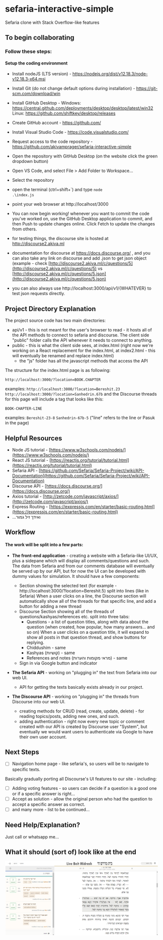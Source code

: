 
# sefaria-interactive-simple

Sefaria clone with Stack Overflow-like features

## To begin collaborating

### Follow these steps:

#### Setup the coding environment

 - Install nodeJS (LTS version) - https://nodejs.org/dist/v12.18.3/node-v12.18.3-x64.msi

 - Install Git (do not change default options during installation) - https://git-scm.com/download/win

 - Install GitHub Desktop - Windows: https://central.github.com/deployments/desktop/desktop/latest/win32 Linux: https://github.com/shiftkey/desktop/releases

 - Create GitHub account - https://github.com/

 - Install Visual Studio Code - https://code.visualstudio.com/

 - Request access to the code repository - https://github.com/akivamprager/sefaria-interactive-simple
 - Open the repository with GitHub Desktop (on the website click the green dropdown button)

 - Open VS Code, and select File > Add Folder to Workspace...

 - Select the repository

 - open the terminal (ctrl+shift+`) and type <code>node .\index.js</code>

 - point your web browser at http://localhost/3000

 - You can now begin working! whenever you want to commit the code you've worked on, use the GitHub Desktop application to commit, and then Push to update changes online. Click Fetch to update the changes from others.

 - for testing things, the discourse site is hosted at http://discourse2.akiva.ml
 - documentation for discourse at https://docs.discourse.org/ , and you can also take any link on discourse and add .json to get json object (example - check [http://discourse2.akiva.ml/c/questions/5](http://discourse2.akiva.ml/c/questions/5) vs [http://discourse2.akiva.ml/c/questions/5.json](http://discourse2.akiva.ml/c/questions/5.json) 
 - you can also always use http://localhost:3000/api/v1/{WHATEVER} to test json requests directly.
## Project Directory Explanation
The project source code has two main directories:

 - api/v1 - this is not meant for the user's browser to read - it hosts all of the API methods to connect to sefaria and discourse. The client side "public" folder calls the API whenever it needs to connect to anything.
 - public - this is what the client side sees, at index.html (right now we're working on a React replacement for the index.html, at index2.html - this will eventually be renamed and replace index.html)
	 - the "js" folder has all the javascript methods that access the API

The structure for the index.html page is as following:

    http://localhost:3000/?location=BOOK.CHAPTER
   examples: `http://localhost:3000/?location=Bereshit.23`
   `http://localhost:3000/?location=Sanhedrin.67b`
 and the Discourse threads for this page will include a tag that looks like this:
 
    BOOK-CHAPTER-LINE
examples: `Bereshit-23-8` `Sanhedrin-67b-5` ("line" refers to the line or Pasuk in the page) 
## Helpful Resources
 - Node JS tutorial - [https://www.w3schools.com/nodejs/](https://www.w3schools.com/nodejs/) 
 - React JS tutorial - [https://reactjs.org/tutorial/tutorial.html](https://reactjs.org/tutorial/tutorial.html)
 - Sefaria API - [https://github.com/Sefaria/Sefaria-Project/wiki/API-Documentation](https://github.com/Sefaria/Sefaria-Project/wiki/API-Documentation)
 - Discourse API - [https://docs.discourse.org/](https://docs.discourse.org/)
 - Axios tutorial - [http://zetcode.com/javascript/axios/](http://zetcode.com/javascript/axios/)
 - Express Routing - [https://expressjs.com/en/starter/basic-routing.html](https://expressjs.com/en/starter/basic-routing.html)
 - ...ואידך זיל גמור

## Workflow 

#### The work will be split into a few parts:

 -  **The front-end application** - creating a website with a Sefaria-like UI/UX, plus a sidepane which will display all comments/questions and such. The data from Sefaria and from our comments database will eventually be served up by our API, but for now the UI can be developed with dummy values for simulation.
It should have a few components:
	 - Section showing the selected text (for example - http://localhost:3000/?location=Bereshit.5) split into lines (like in Sefaria)
	 When a user clicks on a line, the Discourse section will automatically show all of the threads for that specific line, and add a button for adding a new thread 
	 - Discourse Section showing all of the threads of questions/kashyas/references etc. split into three tabs:
		 - Questions - a list of question titles, along with data about the question (when created, how popular, how many answers... and so on)
		 When a user clicks on a question title, it will expand to show all posts in that question thread, and show buttons for replying.
		 - Chiddushim - same
		 - Kashyas (קושיות) - same
		 - References and notes (מראי מקומות והערות)  - same
	 - Sign in via Google button and indicator

 -  **The Sefaria API** - working on "plugging in" the text from Sefaria into our web UI.
	 - API for getting the texts basically exists already in our project.

 -  **The Discourse API** - working on "plugging in" the threads from Discourse into our web UI.
	 - creating methods for CRUD (read, create, update, delete) - for reading topics/posts, adding new ones, and such.
	 - adding authentication - right now every new topic or comment created with our API is created by Discourse user "System", but eventually we would want users to authenticate via Google to have their own user account. 

## Next Steps

 - [ ] Navigation home page - like sefaria's, so users will be to navigate to specific texts.

 Basically gradually porting all Discourse's UI features to our site - including:
 - [ ] Adding voting features - so users can decide if a question is a good one or if a specific answer is right...
 - [ ] Accept as solution - allow the original person who had the question to accept a specific answer as correct.
 - [ ] and many more - list to be continued...

## Need Help/Explanation?
Just call or whatsapp me... 
## What it should (sort of) look like at the end

![image](public/images/sefaria_concept1.png)